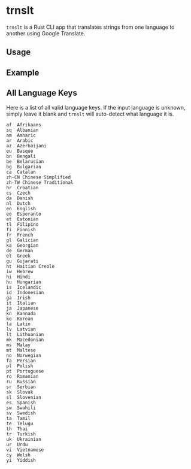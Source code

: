 # trnslt

`trnslt` is a Rust CLI app that translates strings from one language to another using Google Translate.

## Usage

## Example



## All Language Keys

Here is a list of all valid language keys. If the input language is unknown, simply leave it blank and `trnslt` will auto-detect what language it is.

```
af  Afrikaans
sq  Albanian
am  Amharic
ar  Arabic
az  Azerbaijani
eu  Basque
bn  Bengali
be  Belarusian
bg  Bulgarian
ca  Catalan
zh-CN Chinese Simplified
zh-TW Chinese Traditional
hr  Croatian
cs  Czech
da  Danish
nl  Dutch
en  English
eo  Esperanto
et  Estonian
tl  Filipino
fi  Finnish
fr  French
gl  Galician
ka  Georgian
de  German
el  Greek
gu  Gujarati
ht  Haitian Creole
iw  Hebrew
hi  Hindi
hu  Hungarian
is  Icelandic
id  Indonesian
ga  Irish
it  Italian
ja  Japanese
kn  Kannada
ko  Korean
la  Latin
lv  Latvian
lt  Lithuanian
mk  Macedonian
ms  Malay
mt  Maltese
no  Norwegian
fa  Persian
pl  Polish
pt  Portuguese
ro  Romanian
ru  Russian
sr  Serbian
sk  Slovak
sl  Slovenian
es  Spanish
sw  Swahili
sv  Swedish
ta  Tamil
te  Telugu
th  Thai
tr  Turkish
uk  Ukrainian
ur  Urdu
vi  Vietnamese
cy  Welsh
yi  Yiddish
```
